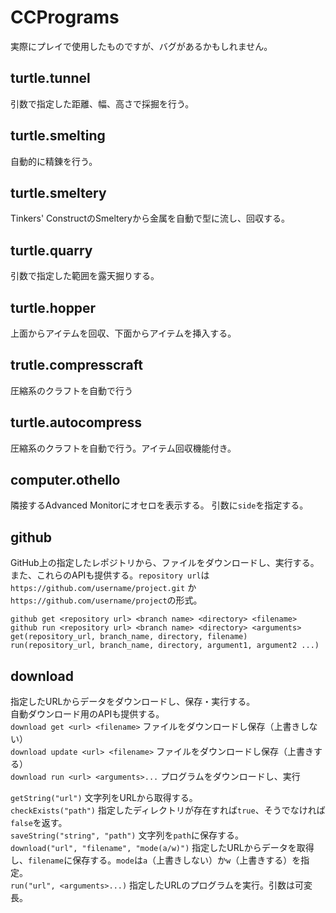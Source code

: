 # CCPrograms
実際にプレイで使用したものですが、バグがあるかもしれません。

## turtle.tunnel
引数で指定した距離、幅、高さで採掘を行う。

## turtle.smelting
自動的に精錬を行う。

## turtle.smeltery
Tinkers' ConstructのSmelteryから金属を自動で型に流し、回収する。

## turtle.quarry
引数で指定した範囲を露天掘りする。

## turtle.hopper
上面からアイテムを回収、下面からアイテムを挿入する。

## trutle.compresscraft
圧縮系のクラフトを自動で行う

## turtle.autocompress
圧縮系のクラフトを自動で行う。アイテム回収機能付き。

## computer.othello
隣接するAdvanced Monitorにオセロを表示する。
引数に`side`を指定する。

## github
GitHub上の指定したレポジトリから、ファイルをダウンロードし、実行する。  
また、これらのAPIも提供する。`repository url`は`https://github.com/username/project.git` か `https://github.com/username/project`の形式。  

`github get <repository url> <branch name> <directory> <filename>`  
`github run <repository url> <branch name> <directory> <arguments>`  
`get(repository_url, branch_name, directory, filename)`  
`run(repository_url, branch_name, directory, argument1, argument2 ...)`  

## download
指定したURLからデータをダウンロードし、保存・実行する。  
自動ダウンロード用のAPIも提供する。  
`download get <url> <filename>` ファイルをダウンロードし保存（上書きしない）  
`download update <url> <filename>` ファイルをダウンロードし保存（上書きする）  
`download run <url> <arguments>...` プログラムをダウンロードし、実行  
  
`getString("url")` 文字列をURLから取得する。  
`checkExists("path")` 指定したディレクトリが存在すれば`true`、そうでなければ`false`を返す。  
`saveString("string", "path")` 文字列を`path`に保存する。  
`download("url", "filename", "mode(a/w)")` 指定したURLからデータを取得し、`filename`に保存する。`mode`は`a`（上書きしない）か`w`（上書きする）を指定。  
`run("url", <arguments>...)` 指定したURLのプログラムを実行。引数は可変長。  
